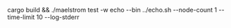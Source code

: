 cargo build && ./maelstrom test -w echo --bin ../echo.sh --node-count 1 --time-limit 10 --log-stderr
